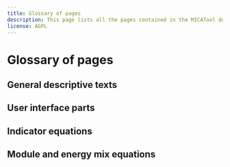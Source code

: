```yaml
---
title: Glossary of pages
description: This page lists all the pages contained in the MICATool documentation.
license: AGPL
---
```


<!--
© 2023 Fraunhofer-Gesellschaft e.V., München

SPDX-License-Identifier: AGPL-3.0-or-later
-->

Glossary of pages
===

General descriptive texts
-
[](./user_interface/user_interface_description.md)

[](./indices/indices_description.md)

[](./energy_mix/energy_mix_description.md)

[](./ecologic_indicators/ecologic_indicators_description.md)

User interface parts
-

[](./user_interface/geography.md)

[](./user_interface/specifying_subsector_action.md)

[](./user_interface/energy_savings_input.md)

Indicator equations
-

[](./ecologic_indicators/PEC_FEC_savings.md)

[](./ecologic_indicators/energy_cost.md)

[](./ecologic_indicators/reduction_AP.md)

[](./ecologic_indicators/Impact_RES_targets.md)



Module and energy mix equations
-

[](./modules/local_scaling.md)

[](./energy_mix/FEC_to_PEC.md)

[](./energy_mix/lambda_chi.md)

[](./energy_mix/chi_calc.md)
